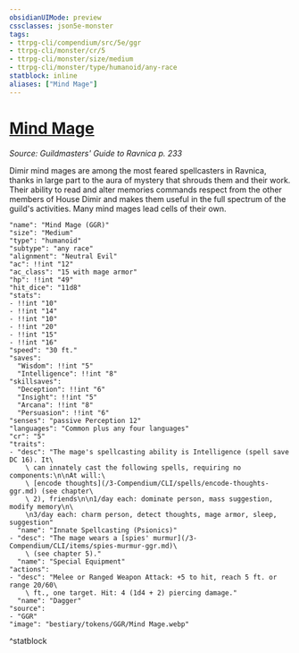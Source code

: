 ```yaml
---
obsidianUIMode: preview
cssclasses: json5e-monster
tags:
- ttrpg-cli/compendium/src/5e/ggr
- ttrpg-cli/monster/cr/5
- ttrpg-cli/monster/size/medium
- ttrpg-cli/monster/type/humanoid/any-race
statblock: inline
aliases: ["Mind Mage"]
---
```

# [Mind Mage](3-Compendium\CLI\bestiary\humanoid/mind-mage-ggr.md)
*Source: Guildmasters' Guide to Ravnica p. 233*  

Dimir mind mages are among the most feared spellcasters in Ravnica, thanks in large part to the aura of mystery that shrouds them and their work. Their ability to read and alter memories commands respect from the other members of House Dimir and makes them useful in the full spectrum of the guild's activities. Many mind mages lead cells of their own.

```statblock
"name": "Mind Mage (GGR)"
"size": "Medium"
"type": "humanoid"
"subtype": "any race"
"alignment": "Neutral Evil"
"ac": !!int "12"
"ac_class": "15 with mage armor"
"hp": !!int "49"
"hit_dice": "11d8"
"stats":
- !!int "10"
- !!int "14"
- !!int "10"
- !!int "20"
- !!int "15"
- !!int "16"
"speed": "30 ft."
"saves":
  "Wisdom": !!int "5"
  "Intelligence": !!int "8"
"skillsaves":
  "Deception": !!int "6"
  "Insight": !!int "5"
  "Arcana": !!int "8"
  "Persuasion": !!int "6"
"senses": "passive Perception 12"
"languages": "Common plus any four languages"
"cr": "5"
"traits":
- "desc": "The mage's spellcasting ability is Intelligence (spell save DC 16). It\
    \ can innately cast the following spells, requiring no components:\n\nAt will:\
    \ [encode thoughts](/3-Compendium/CLI/spells/encode-thoughts-ggr.md) (see chapter\
    \ 2), friends\n\n1/day each: dominate person, mass suggestion, modify memory\n\
    \n3/day each: charm person, detect thoughts, mage armor, sleep, suggestion"
  "name": "Innate Spellcasting (Psionics)"
- "desc": "The mage wears a [spies' murmur](/3-Compendium/CLI/items/spies-murmur-ggr.md)\
    \ (see chapter 5)."
  "name": "Special Equipment"
"actions":
- "desc": "Melee or Ranged Weapon Attack: +5 to hit, reach 5 ft. or range 20/60\
    \ ft., one target. Hit: 4 (1d4 + 2) piercing damage."
  "name": "Dagger"
"source":
- "GGR"
"image": "bestiary/tokens/GGR/Mind Mage.webp"
```
^statblock